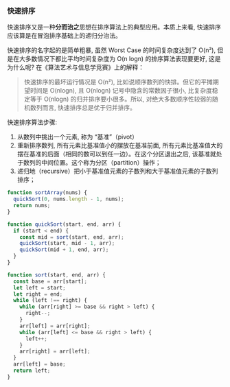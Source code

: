 ### 快速排序

快速排序又是一种**分而治之**思想在排序算法上的典型应用。本质上来看, 快速排序应该算是在冒泡排序基础上的递归分治法。

快速排序的名字起的是简单粗暴, 虽然 Worst Case 的时间复杂度达到了 O(n²), 但是在大多数情况下都比平均时间复杂度为 O(n logn) 的排序算法表现要更好, 这是为什么呢? 在《算法艺术与信息学竞赛》上的解释：

> 快速排序的最坏运行情况是 O(n²), 比如说顺序数列的快排。但它的平摊期望时间是 O(nlogn), 且 O(nlogn) 记号中隐含的常数因子很小, 比复杂度稳定等于 O(nlogn) 的归并排序要小很多。所以, 对绝大多数顺序性较弱的随机数列而言, 快速排序总是优于归并排序。

快速排序算法步骤:
1. 从数列中挑出一个元素, 称为 “基准”（pivot）
2. 重新排序数列, 所有元素比基准值小的摆放在基准前面, 所有元素比基准值大的摆在基准的后面（相同的数可以到任一边）。在这个分区退出之后, 该基准就处于数列的中间位置。这个称为分区（partition）操作；
3. 递归地（recursive）把小于基准值元素的子数列和大于基准值元素的子数列排序；

```js
function sortArray(nums) {
  quickSort(0, nums.length - 1, nums);
  return nums;
}

function quickSort(start, end, arr) {
  if (start < end) {
    const mid = sort(start, end, arr);
    quickSort(start, mid - 1, arr);
    quickSort(mid + 1, end, arr);
  }
}

function sort(start, end, arr) {
  const base = arr[start];
  let left = start;
  let right = end;
  while (left !== right) {
    while (arr[right] >= base && right > left) {
      right--;
    }
    arr[left] = arr[right];
    while (arr[left] <= base && right > left) {
      left++;
    }
    arr[right] = arr[left];
  }
  arr[left] = base;
  return left;
}
```